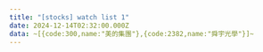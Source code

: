 ```yaml
---
title: "[stocks] watch list 1"
date: 2024-12-14T02:32:00.000Z
data: ~[{code:300,name:"美的集團"},{code:2382,name:"舜宇光學"}]~
---
```

